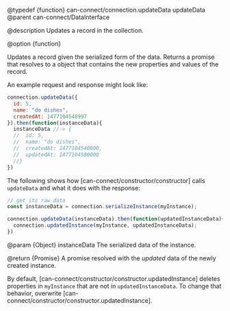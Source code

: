 @typedef {function} can-connect/connection.updateData updateData
@parent can-connect/DataInterface

@description Updates a record in the collection.

@option {function}

Updates a record given the serialized form of the data. Returns a promise
that resolves to a object that contains the new properties and values
of the record.

An example request and response might look like:

```javascript
connection.updateData({
  id: 5,
  name: "do dishes",
  createdAt: 1477104548997
}).then(function(instanceData){
  instanceData //-> {
  //  id: 5,
  //  name: "do dishes",
  //  createdAt: 1477104540000,
  //  updatedAt: 1477104580000
  //}
})
```

The following shows how [can-connect/constructor/constructor] calls `updateData`
and what it does with the response:

```javascript
// get its raw data
const instanceData = connection.serializeInstance(myInstance);

connection.updateData(instanceData).then(function(updatedInstanceData){
  connection.updatedInstance(myInstance, updatedInstanceData);
})
```

  @param {Object} instanceData The serialized data of the instance.

  @return {Promise<Object>} A promise resolved with the _updated_ data of the newly created instance.  

  By default, [can-connect/constructor/constructor.updatedInstance] deletes properties in `myInstance` that are not in `updatedInstanceData`.  To change that behavior, overwrite [can-connect/constructor/constructor.updatedInstance].
